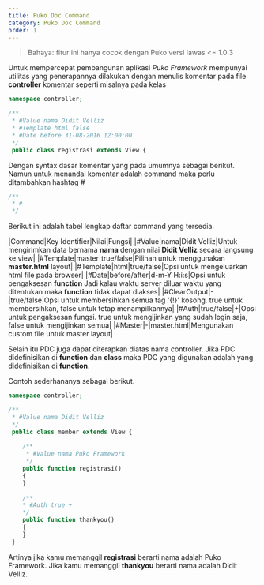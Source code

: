 ```yaml
---
title: Puko Doc Command
category: Puko Doc Command 
order: 1
---
```


> Bahaya: fitur ini hanya cocok dengan Puko versi lawas <= 1.0.3

Untuk mempercepat pembangunan aplikasi *Puko Framework* mempunyai utilitas yang penerapannya 
dilakukan dengan menulis komentar pada file **controller** komentar seperti misalnya pada kelas

```php
namespace controller;

/**
 * #Value nama Didit Velliz
 * #Template html false
 * #Date before 31-08-2016 12:00:00
 */
 public class registrasi extends View {
```

Dengan syntax dasar komentar yang pada umumnya sebagai berikut. 
Namun untuk menandai komentar adalah command maka perlu ditambahkan hashtag #

```php
/**
 * #
 */
```

Berikut ini adalah tabel lengkap daftar command yang tersedia.

|Command|Key Identifier|Nilai|Fungsi|
|#Value|nama|Didit Velliz|Untuk mengirimkan data bernama **nama** dengan nilai **Didit Velliz** secara langsung ke view|
|#Template|master|true/false|Pilihan untuk menggunakan **master.html** layout|
|#Template|html|true/false|Opsi untuk mengeluarkan html file pada browser|
|#Date|before/after|d-m-Y H:i:s|Opsi untuk pengaksesan **function** Jadi kalau waktu server diluar waktu yang ditentukan maka **function** tidak dapat diakses|
|#ClearOutput|-|true/false|Opsi untuk membersihkan semua tag '{!}' kosong. true untuk membersihkan, false untuk tetap menampilkannya|
|#Auth|true/false|+|Opsi untuk pengaksesan fungsi. true untuk mengijinkan yang sudah login saja, false untuk mengijinkan semua|
|#Master|-|master.html|Mengunakan custom file untuk master layout|

Selain itu PDC juga dapat diterapkan diatas nama controller. 
Jika PDC didefinisikan di **function** dan **class** maka PDC yang digunakan adalah yang didefinisikan di **function**.

Contoh sederhananya sebagai berikut.

```php
namespace controller;

/**
 * #Value nama Didit Velliz
 */
 public class member extends View {
    
    /**
     * #Value nama Puko Framework
     */
    public function registrasi()
    {
    }
    
    /**
    * #Auth true +
    */
    public function thankyou()
    {
    }
 }
```

Artinya jika kamu memanggil **registrasi** berarti nama adalah Puko Framework.
Jika kamu memanggil **thankyou** berarti nama adalah Didit Velliz.
